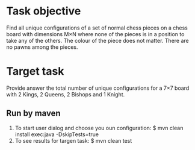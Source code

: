 Task objective
=====================================

Find all unique configurations of a set of normal chess pieces on a chess board with dimensions M×N where none of the pieces is in a position to take any of the others. The colour of the piece does not matter. There are no pawns among the pieces.

Target task
=====================================

Provide answer the total number of unique configurations for a 7×7 board with 2 Kings, 2 Queens, 2 Bishops and 1 Knight.


Run by maven
-------------------------------------
1. To start user dialog and choose you oun configuration: 
$ mvn clean install exec:java -DskipTests=true
2. To see results for targen task:
$ mvn clean test

